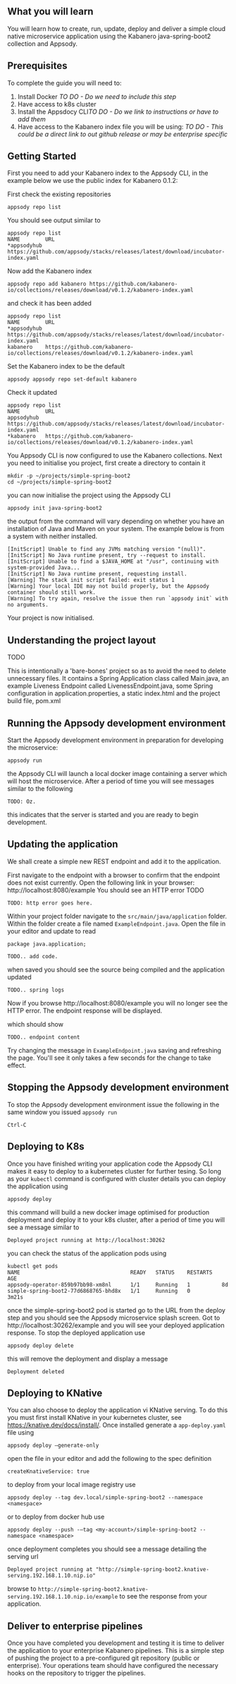 ## What you will learn

You will learn how to create, run, update, deploy and deliver a simple cloud native microservice application using the Kabanero java-spring-boot2 collection and Appsody.

## Prerequisites

To complete the guide you will need to:

1. Install Docker *TO DO - Do we need to include this step*
2. Have access to k8s cluster
3. Install the Appsdocy CLI*TO DO - Do we link to instructions or have to add them*
4. Have access to the Kabanero index file you will be using: *TO DO - This could be a direct link to out github release or may be enterprise specific*

## Getting Started

First you need to add your Kabanero index to the Appsody CLI, in the example below we use the public index for Kabanero 0.1.2:

First check the existing repositories

```
appsody repo list
```
You should see output similar to

```
appsody repo list
NAME        URL
*appsodyhub https://github.com/appsody/stacks/releases/latest/download/incubator-index.yaml
```

Now add the Kabanero index

```
appsody repo add kabanero https://github.com/kabanero-io/collections/releases/download/v0.1.2/kabanero-index.yaml
```
and check it has been added

```
appsody repo list
NAME        URL
*appsodyhub https://github.com/appsody/stacks/releases/latest/download/incubator-index.yaml
kabanero    https://github.com/kabanero-io/collections/releases/download/v0.1.2/kabanero-index.yaml
```

Set the Kabanero index to be the default

```
appsody appsody repo set-default kabanero
```

Check it updated

```
appsody repo list
NAME        URL
appsodyhub  https://github.com/appsody/stacks/releases/latest/download/incubator-index.yaml
*kabanero   https://github.com/kabanero-io/collections/releases/download/v0.1.2/kabanero-index.yaml
```

You Appsody CLI is now configured to use the Kabanero collections.
Next you need to initialise you project, first create a directory to contain it

```
mkdir -p ~/projects/simple-spring-boot2
cd ~/projects/simple-spring-boot2
```

you can now initialise the project using the Appsody CLI

```
appsody init java-spring-boot2
```

the output from the command will vary depending on whether you have an installation of Java and Maven on your system. The example below is from a system with neither installed.

```
[InitScript] Unable to find any JVMs matching version "(null)".
[InitScript] No Java runtime present, try --request to install.
[InitScript] Unable to find a $JAVA_HOME at "/usr", continuing with system-provided Java...
[InitScript] No Java runtime present, requesting install.
[Warning] The stack init script failed: exit status 1
[Warning] Your local IDE may not build properly, but the Appsody container should still work.
[Warning] To try again, resolve the issue then run `appsody init` with no arguments.
```
Your project is now initialised.

## Understanding the project layout

TODO
<Screenshot>

This is intentionally a 'bare-bones' project so as to avoid the need to delete unnecessary files. It contains a
Spring Application class called Main.java, an example Liveness Endpoint called LivenessEndpoint.java, some Spring 
configuration in application.properties, a static index.html and the project build file, pom.xml

## Running the Appsody development environment

Start the Appsody development environment in preparation for developing the microservice:

```
appsody run
```

the Appsody CLI will launch a local docker image containing a server which will host the microservice. After a period of time you will see messages similar to the following

```
TODO: Oz.
```

this indicates that the server is started and you are ready to begin development.

## Updating the application

We shall create a simple new REST endpoint and add it to the application.

First navigate to the endpoint with a browser to confirm that the endpoint does not exist currently. Open the following link in your browser:
http://localhost:8080/example
You should see an HTTP error TODO

```
TODO: http error goes here. 
```

Within your project folder navigate to the `src/main/java/application` folder. Within the folder create a file named `ExampleEndpoint.java`. Open the file in your editor and update to read

```
package java.application;

TODO.. add code.
```

when saved you should see the source being compiled and the application updated

```
TODO.. spring logs
```

Now if you browse http://localhost:8080/example you will no longer see the HTTP error. The endpoint response will be displayed.

which should show

```
TODO.. endpoint content
```

Try changing the message in `ExampleEndpoint.java` saving and refreshing the page. You'll see it only takes a few seconds for the change to take effect.

## Stopping the Appsody development environment

To stop the Appsody development environment issue the following in the same window you issued `appsody run`
```
Ctrl-C
```

## Deploying to K8s

Once you have finished writing your application code the Appsody CLI makes it easy to deploy to a kubernetes cluster for further tesing. So long as your `kubectl` command is configured with cluster details you can deploy the application using

```
appsody deploy
```

this command will build a new docker image optimised for production deployment and deploy it to your k8s cluster, after a period of time you will see a message similar to

```
Deployed project running at http://localhost:30262
```

you can check the status of the application pods using

```
kubectl get pods
NAME                                   READY   STATUS    RESTARTS   AGE
appsody-operator-859b97bb98-xm8nl      1/1     Running   1          8d
simple-spring-boot2-77d6868765-bhd8x   1/1     Running   0          3m21s
```

once the simple-spring-boot2 pod is started go to the URL from the deploy step and you should see the Appsody microservice splash screen. Got to http://localhost:30262/example and you will see your deployed application response.
To stop the deployed application use

```
appsody deploy delete
```

this will remove the deployment and display a message

```
Deployment deleted
```

## Deploying to KNative

You can also choose to deploy the application vi KNative serving. To do this you must first install KNative in your kubernetes cluster, see https://knative.dev/docs/install/.
Once installed generate a `app-deploy.yaml` file using

```
appsody deploy —generate-only
```

open the file in your editor and add the following to the spec definition

```
createKnativeService: true
```

to deploy from your local image registry use

```
appsody deploy --tag dev.local/simple-spring-boot2 --namespace <namespace>
```

or to deploy from docker hub use

```
appsody deploy --push -—tag <my-account>/simple-spring-boot2 --namespace <namespace>
```

once deployment completes you should see a message detailing the serving url

```
Deployed project running at "http://simple-spring-boot2.knative-serving.192.168.1.10.nip.io"
```

browse to `http://simple-spring-boot2.knative-serving.192.168.1.10.nip.io/example` to see the response from your application.


## Deliver to enterprise pipelines

Once you have completed you development and testing it is time to deliver the application to your enterprise Kabanero pipelines.
This is a simple step of pushing the project to a pre-configured git repository (public or enterprise). Your operations team should have configured the necessary hooks on the repository to trigger the pipelines.

